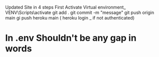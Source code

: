 Updated Site in 4 steps First Activate Virtual environment\_ VENV\Scripts\activate
git add .
git commit -m "message"
git push origin main
gi push heroku main ( heroku login \_ if not authenticated)

# In .env Shouldn't be any gap in words
